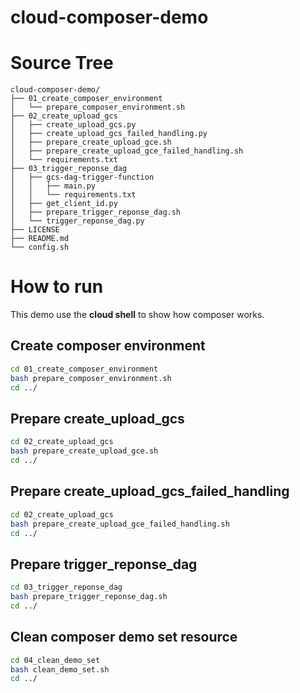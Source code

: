 # cloud-composer-demo

# Source Tree
```
cloud-composer-demo/
├── 01_create_composer_environment
│   └── prepare_composer_environment.sh
├── 02_create_upload_gcs
│   ├── create_upload_gcs.py
│   ├── create_upload_gcs_failed_handling.py
│   ├── prepare_create_upload_gce.sh
│   ├── prepare_create_upload_gce_failed_handling.sh
│   └── requirements.txt
├── 03_trigger_reponse_dag
│   ├── gcs-dag-trigger-function
│   │   ├── main.py
│   │   └── requirements.txt
│   ├── get_client_id.py
│   ├── prepare_trigger_reponse_dag.sh
│   └── trigger_reponse_dag.py
├── LICENSE
├── README.md
└── config.sh
```

# How to run
This demo use the **cloud shell** to show how composer works.

## Create composer environment
```bash
cd 01_create_composer_environment
bash prepare_composer_environment.sh
cd ../
```

## Prepare create_upload_gcs
```bash
cd 02_create_upload_gcs
bash prepare_create_upload_gce.sh
cd ../
```

## Prepare create_upload_gcs_failed_handling
```bash
cd 02_create_upload_gcs
bash prepare_create_upload_gce_failed_handling.sh
cd ../
```

## Prepare trigger_reponse_dag
```bash
cd 03_trigger_reponse_dag
bash prepare_trigger_reponse_dag.sh
cd ../
```

## Clean composer demo set resource
```bash
cd 04_clean_demo_set
bash clean_demo_set.sh
cd ../
```

